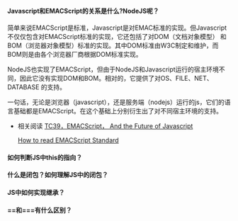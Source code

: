 #### Javascript和EMACScript的关系是什么?NodeJS呢？
简单来说EMACScript是标准，Javascript是对EMAC标准的实现。但Javascript不仅仅包含对EMACScript标准的实现，它还包括了对DOM（文档对象模型）
和BOM（浏览器对象模型）标准的实现。其中DOM标准由W3C制定和维护，而BOM则是由各个浏览器厂商根据DOM标准实现。
  
NodeJS也实现了EMACScript，但由于NodeJS和Javascript运行的宿主环境不同，因此它没有实现DOM和BOM。相对的，它提供了对OS、FILE、NET、DATABASE
的支持。
  
一句话，无论是浏览器（javascript），还是服务端（nodejs）运行的js，它们的语言基础都是EMACScript。在这个基础上分别衍生出了对不同宿主环境的支持。

- 相关阅读
  [TC39，EMACScript， And the Future of Javascript](https://ponyfoo.com/articles/tc39-ecmascript-proposals-future-of-javascript)
    
  [How to read EMACScript Standard](https://cauu.github.io/2017/07/How-to-read-ECMAScript-Specification/)
  
#### 如何判断JS中this的指向？

#### 什么是闭包？如何理解JS中的闭包？

#### JS中如何实现继承？

#### ==和===有什么区别？